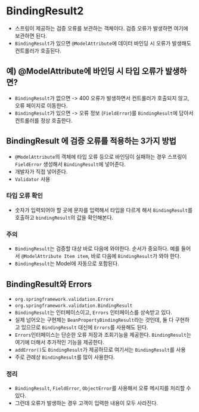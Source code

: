 # BindingResult2
- 스프링이 제공하는 검증 오류를 보관하는 객체이다. 검증 오류가 발생하면 여기에 보관하면 된다.
- `BindingResult`가 있으면 `@ModelAttribute`에 데이터 바인딩 시 오류가 발생해도 컨트롤러가 호출된다.

## 예) @ModelAttribute에 바인딩 시 타입 오류가 발생하면?
- `BindingResult`가 없으면 -> 400 오류가 발생하면서 컨트롤러가 호출되지 않고, 오류 페이지로 이동한다.
- `BindingResult`가 있으면 -> 오류 정보 (`FieldError`)를 `BindingResult`에 담아서 컨트롤러를 정상 호출한다.

## BindingResult 에 검증 오류를 적용하는 3가지 방법
- `@ModelAttribute`의 객체에 타입 오류 등으로 바인딩이 실패하는 경우 스프링이 `FieldError` 생성해서 `BindingResult`에 넣어준다.
- 개발자가 직접 넣어준다.
- `Validator` 사용

### 타입 오류 확인
- 숫자가 입력되어야 할 곳에 문자를 입력해서 타입을 다르게 해서 `BindingResult`를 호출하고 `bindingResult`의 값을 확인해본다.

### 주의
- `BindingResult`는 검증할 대상 바로 다음에 와야한다. 순서가 중요하다. 예를 들어서 `@ModelAttribute Item item`, 바로 다음에 `BindingResult`가 와야 한다.
- `BindingResult`는 Model에 자동으로 포함된다.

## BindingResult와 Errors
- `org.springframework.validation.Errors`
- `org.springframework.validation.BindingResult`
- `BindingResult`는 인터페이스이고, `Errors` 인터페이스를 상속받고 있다.
- 실제 넘어오는 구현체는 `BeanPropertyBindingResult`라는 것인데, 둘 다 구현하고 있으므로 `BindingResult` 대신에
`Errors`를 사용해도 된다.
- `Errors`인터페이스는 단순한 오류 저장과 조회기능을 제공한다. `BindingResult`는 여기에 더해서 추가적인 기능을 제공한다.
- `addError()`도 `BindingResult`가 제공하므로 여기서는 `BindingResult`를 사용
- 주로 관례상 `BindingResult`를 많이 사용한다.

### 정리
- `BindingResult`, `FieldError`, `ObjectError`를 사용해서 오류 메시지를 처리할 수 있다.
- 그런데 오류가 발생하는 경우 고객이 입력한 내용이 모두 사라진다. 
